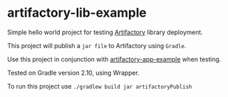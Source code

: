 # artifactory-lib-example

Simple hello world project for testing [Artifactory][artifactory] library deployment.

This project will publish a `jar file` to Artifactory using `Gradle`.

Use this project in conjunction with [artifactory-app-example][app-example] when testing.

Tested on Gradle version 2.10, using Wrapper.

To run this project use `./gradlew build jar artifactoryPublish`

[artifactory]: https://www.jfrog.com/open-source/
[app-example]: https://github.com/RobGThai/artifactory-app-example
